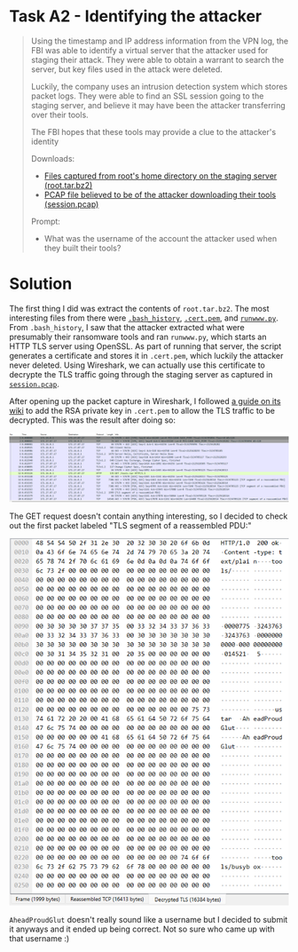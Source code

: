 # Task A2 - Identifying the attacker

> Using the timestamp and IP address information from the VPN log, the FBI was able to identify a virtual server that the attacker used for staging their attack. They were able to obtain a warrant to search the server, but key files used in the attack were deleted.
>
> Luckily, the company uses an intrusion detection system which stores packet logs. They were able to find an SSL session going to the staging server, and believe it may have been the attacker transferring over their tools.
>
> The FBI hopes that these tools may provide a clue to the attacker's identity
>
> Downloads:
>
> - [Files captured from root's home directory on the staging server (root.tar.bz2)](./provided/root.tar.bz2)
> - [PCAP file believed to be of the attacker downloading their tools (session.pcap)](./provided/session.pcap)
>
> Prompt:
>
> - What was the username of the account the attacker used when they built their tools?

# Solution

The first thing I did was extract the contents of `root.tar.bz2`. The most interesting files from there were [`.bash_history`](./root-extracted/.bash_history), [`.cert.pem`](./root-extracted/.cert.pem), and [`runwww.py`](./root-extracted/runwww.py). From `.bash_history`, I saw that the attacker extracted what were presumably their ransomware tools and ran `runwww.py`, which starts an HTTP TLS server using OpenSSL. As part of running that server, the script generates a certificate and stores it in `.cert.pem`, which luckily the attacker never deleted. Using Wireshark, we can actually use this certificate to decrypte the TLS traffic going through the staging server as captured in [`session.pcap`](./provided/session.pcap).

After opening up the packet capture in Wireshark, I followed [a guide on its wiki](https://wiki.wireshark.org/TLS#tls-decryption) to add the RSA private key in `.cert.pem` to allow the TLS traffic to be decrypted. This was the result after doing so:

<div style="text-align: center;">
    <img src="./img/packet%20capture%20post-decryption.png" alt="Wireshark after decrypting the TLS traffic">
</div>

The GET request doesn't contain anything interesting, so I decided to check out the first packet labeled "TLS segment of a reassembled PDU:"

<div style="text-align: center;">
    <img src="./img/decrypted%20contents%20of%20first%20reassembled%20PDU.png" alt="Decrypted contents of first reassembled TLS PDU">
</div>

`AheadProudGlut` doesn't really sound like a username but I decided to submit it anyways and it ended up being correct. Not so sure who came up with that username :)
